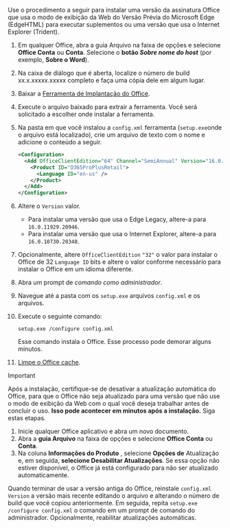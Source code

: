 Use o procedimento a seguir para instalar uma versão da assinatura Office que usa o modo de exibição da Web do Versão Prévia do Microsoft Edge (EdgeHTML) para executar suplementos ou uma versão que usa o Internet Explorer (Trident).

1. Em qualquer Office, abra a guia Arquivo na faixa  de opções e selecione **Office Conta** ou **Conta**. Selecione o **botão _Sobre nome do host_** (por exemplo, **Sobre o Word**).
1. Na caixa de diálogo que é aberta, localize o número de build xx.x.xxxxx.xxxxx completo e faça uma cópia dele em algum lugar.
1. Baixar a [Ferramenta de Implantação do Office](https://www.microsoft.com/download/details.aspx?id=49117).
1. Execute o arquivo baixado para extrair a ferramenta. Você será solicitado a escolher onde instalar a ferramenta.
1. Na pasta em que você instalou a `config.xml` ferramenta (`setup.exe`onde o arquivo está localizado), crie um arquivo de texto com o nome e adicione o conteúdo a seguir.

    ```xml
    <Configuration>
      <Add OfficeClientEdition="64" Channel="SemiAnnual" Version="16.0.xxxxx.xxxxx">
        <Product ID="O365ProPlusRetail">
          <Language ID="en-us" />
        </Product>
      </Add>
    </Configuration>
    ```

1. Altere o `Version` valor.

    - Para instalar uma versão que usa o Edge Legacy, altere-a para `16.0.11929.20946`.
    - Para instalar uma versão que usa o Internet Explorer, altere-a para `16.0.10730.20348`.

1. Opcionalmente, altere `OfficeClientEdition` `"32"` o valor para instalar o Office de 32 `Language ID` bits e altere o valor conforme necessário para instalar o Office em um idioma diferente.
1. Abra um prompt de *comando como administrador*.
1. Navegue até a pasta com os `setup.exe` arquivos `config.xml` e os arquivos.
1. Execute o seguinte comando:

    ```command&nbsp;line
    setup.exe /configure config.xml
    ```

    Esse comando instala o Office. Esse processo pode demorar alguns minutos.

1. [Limpe o Office cache](../testing/clear-cache.md).

> [!IMPORTANT]
> Após a instalação, certifique-se de desativar a atualização automática do Office, para que o Office não seja atualizado para uma versão que não use o modo de exibição da Web com o qual você deseja trabalhar antes de concluir o uso. **Isso pode acontecer em minutos após a instalação.** Siga estas etapas.
>
> 1. Inicie qualquer Office aplicativo e abra um novo documento.
> 1. Abra a **guia Arquivo** na faixa de opções e selecione **Office Conta** ou **Conta**.
> 1. Na coluna **Informações do Produto** , selecione **Opções de** Atualização e, em seguida, **selecione Desabilitar Atualizações**. Se essa opção não estiver disponível, o Office já está configurado para não ser atualizado automaticamente.

Quando terminar de usar a versão antiga do Office, reinstale `config.xml` `Version` a versão mais recente editando o arquivo e alterando o número de build que você copiou anteriormente. Em seguida, repita `setup.exe /configure config.xml` o comando em um prompt de comando do administrador. Opcionalmente, reabilitar atualizações automáticas.
